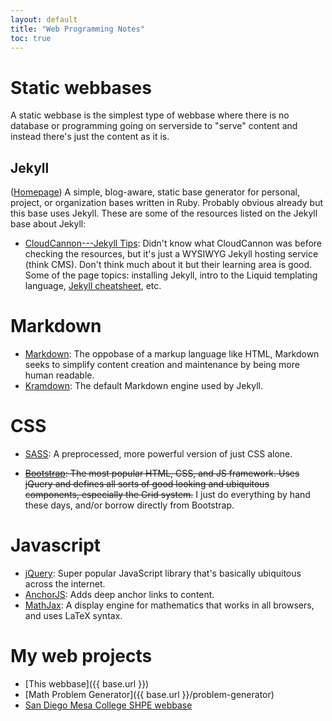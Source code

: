 ```yaml
---
layout: default
title: "Web Programming Notes"
toc: true
---
```


# Static webbases

A static webbase is the simplest type of webbase where there is no database or
programming going on serverside to "serve" content and instead there's just
the content as it is.

## Jekyll

([Homepage](https://jekyllrb.com))
A simple, blog-aware, static base generator for personal, project, or
organization bases written in Ruby. Probably obvious already but this base uses
Jekyll. These are some of the resources listed on the Jekyll base about Jekyll:

- [CloudCannon---Jekyll Tips](https://learn.cloudcannon.com/):
  Didn't know what CloudCannon was before checking the resources, but it's just
a WYSIWYG Jekyll hosting service (think CMS). Don't think much about it but
their learning area is good. Some of the page topics: installing Jekyll,
intro to the Liquid templating language, [Jekyll cheatsheet][], etc.

[jekyll cheatsheet]: http://jekyll.tips/jekyll-cheat-sheet/

# Markdown

- [Markdown](https://daringfireball.net/projects/markdown/):
  The oppobase of a markup language like HTML, Markdown seeks to simplify
  content creation and maintenance by being more human readable.
- [Kramdown](https://kramdown.gettalong.org):
  The default Markdown engine used by Jekyll.

# CSS

- [SASS](http://sass-lang.com/guide):
  A preprocessed, more powerful version of just CSS alone.

- ~~[Bootstrap](http://getbootstrap.com/):
  The most popular HTML, CSS, and JS framework. Uses jQuery and defines all
  sorts of good looking and ubiquitous components, especially the Grid system.~~
  I just do everything by hand these days, and/or borrow directly from
  Bootstrap.

# Javascript

- [jQuery](https://jquery.com):
    Super popular JavaScript library that's basically ubiquitous across the
    internet.
- [AnchorJS](https://www.bryanbraun.com/anchorjs/):
    Adds deep anchor links to content.
- [MathJax](https://www.mathjax.org/):
    A display engine for mathematics that works in all browsers, and uses LaTeX
    syntax.

# My web projects

- [This webbase]({{ base.url }})
- [Math Problem Generator]({{ base.url }}/problem-generator)
- [San Diego Mesa College SHPE webbase](https://mesa-sd-shpe.github.io)
